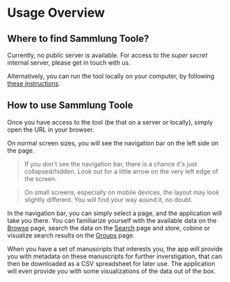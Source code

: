 # Usage Overview


## Where to find Sammlung Toole?

Currently, no public server is available. For access to the *super secret* internal server, please get in touch with us.

Alternatively, you can run the tool locally on your computer, by following [these instructions](../advanced-usage.md).


## How to use Sammlung Toole

Once you have access to the tool (be that on a server or locally), simply open the URL in your browser.

On normal screen sizes, you will see the navigation bar on the left side on the page.

> If you don't see the navigation bar, there is a chance it's just collapsed/hidden. Look out for a little arrow on the 
> very left edge of the screen.

> On small screens, especially on mobile devices, the layout may look slightly different. You will find your way aound 
> it, no doubt.

In the navigation bar, you can simply select a page, and the application will take you there. You can familiarize 
yourself with the available data on the [Browse](browse.md) page, search the data on the [Search](search.md) page
and store, cobine or visualize search results on the [Groups](groups.md) page.

When you have a set of manuscripts that interests you, the app will provide you with metadata on these manuscripts
for further inverstigation, that can then be downloaded as a CSV spreadsheet for later use. The application will even
provide you with some visualizations of the data out of the box.
